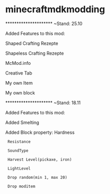 # minecraftmdkmodding

********************* ~Stand: 25.10

Added Features to this mod:

Shaped Crafting Rezepte

Shapeless Crafting Rezepte

McMod.info

Creative Tab

My own Item

My own block

********************* ~Stand: 18.11

Added Features to this mod:

Added Smelting

Added Block property:
     Hardness
  
     Resistance
  
     SoundType
  
     Harvest Level(pickaxe, iron)
  
     LightLevel
  
     Drop random(min 1, max 20)
  
     Drop moditem
